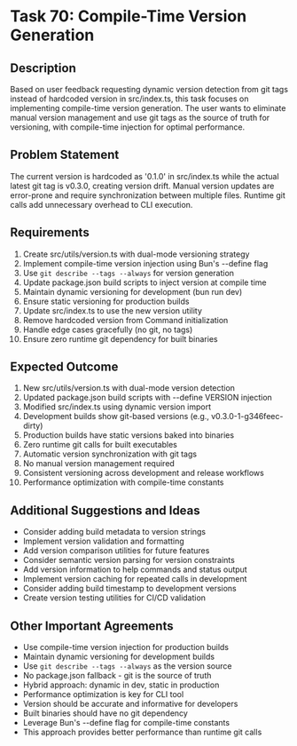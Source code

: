 # Task 70: Compile-Time Version Generation

## Description
Based on user feedback requesting dynamic version detection from git tags instead of hardcoded version in src/index.ts, this task focuses on implementing compile-time version generation. The user wants to eliminate manual version management and use git tags as the source of truth for versioning, with compile-time injection for optimal performance.

## Problem Statement
The current version is hardcoded as '0.1.0' in src/index.ts while the actual latest git tag is v0.3.0, creating version drift. Manual version updates are error-prone and require synchronization between multiple files. Runtime git calls add unnecessary overhead to CLI execution.

## Requirements
1. Create src/utils/version.ts with dual-mode versioning strategy
2. Implement compile-time version injection using Bun's --define flag
3. Use `git describe --tags --always` for version generation
4. Update package.json build scripts to inject version at compile time
5. Maintain dynamic versioning for development (bun run dev)
6. Ensure static versioning for production builds
7. Update src/index.ts to use the new version utility
8. Remove hardcoded version from Command initialization
9. Handle edge cases gracefully (no git, no tags)
10. Ensure zero runtime git dependency for built binaries

## Expected Outcome
1. New src/utils/version.ts with dual-mode version detection
2. Updated package.json build scripts with --define VERSION injection
3. Modified src/index.ts using dynamic version import
4. Development builds show git-based versions (e.g., v0.3.0-1-g346feec-dirty)
5. Production builds have static versions baked into binaries
6. Zero runtime git calls for built executables
7. Automatic version synchronization with git tags
8. No manual version management required
9. Consistent versioning across development and release workflows
10. Performance optimization with compile-time constants

## Additional Suggestions and Ideas
- Consider adding build metadata to version strings
- Implement version validation and formatting
- Add version comparison utilities for future features
- Consider semantic version parsing for version constraints
- Add version information to help commands and status output
- Implement version caching for repeated calls in development
- Consider adding build timestamp to development versions
- Create version testing utilities for CI/CD validation

## Other Important Agreements
- Use compile-time version injection for production builds
- Maintain dynamic versioning for development builds
- Use `git describe --tags --always` as the version source
- No package.json fallback - git is the source of truth
- Hybrid approach: dynamic in dev, static in production
- Performance optimization is key for CLI tool
- Version should be accurate and informative for developers
- Built binaries should have no git dependency
- Leverage Bun's --define flag for compile-time constants
- This approach provides better performance than runtime git calls